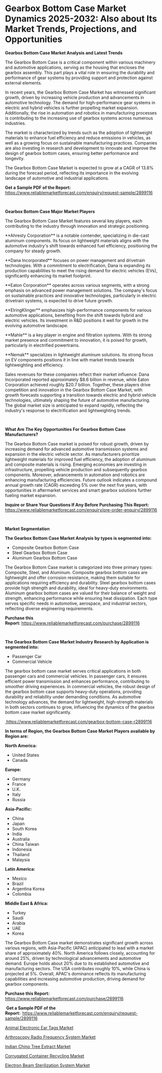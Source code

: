 <p><h1>Gearbox Bottom Case Market Dynamics 2025-2032: Also about Its Market Trends, Projections, and Opportunities</h1></p><p><strong>Gearbox Bottom Case Market Analysis and Latest Trends</strong></p>
<p><p>The Gearbox Bottom Case is a critical component within various machinery and automotive applications, serving as the housing that encloses the gearbox assembly. This part plays a vital role in ensuring the durability and performance of gear systems by providing support and protection against external elements.</p><p>In recent years, the Gearbox Bottom Case Market has witnessed significant growth, driven by increasing vehicle production and advancements in automotive technology. The demand for high-performance gear systems in electric and hybrid vehicles is further propelling market expansion. Additionally, the rise in automation and robotics in manufacturing processes is contributing to the increasing use of gearbox systems across numerous industries.</p><p>The market is characterized by trends such as the adoption of lightweight materials to enhance fuel efficiency and reduce emissions in vehicles, as well as a growing focus on sustainable manufacturing practices. Companies are also investing in research and development to innovate and improve the design of gearbox bottom cases, ensuring better performance and longevity.</p><p>The Gearbox Bottom Case Market is expected to grow at a CAGR of 13.8% during the forecast period, reflecting its importance in the evolving landscape of automotive and industrial applications.</p></p>
<p><strong>Get a Sample PDF of the Report:&nbsp;</strong> <a href="https://www.reliablemarketforecast.com/enquiry/request-sample/2899116?utm_campaign=1885&utm_medium=2&utm_source=Github&utm_content=ia&utm_term=15032025&utm_id=gearbox-bottom-case">https://www.reliablemarketforecast.com/enquiry/request-sample/2899116</a></p>
<p>&nbsp;</p>
<p><strong>Gearbox Bottom Case Major Market Players</strong></p>
<p><p>The Gearbox Bottom Case Market features several key players, each contributing to the industry through innovation and strategic positioning. </p><p>**Ahresty Corporation** is a notable contender, specializing in die-cast aluminum components. Its focus on lightweight materials aligns with the automotive industry's shift towards enhanced fuel efficiency, positioning the company for steady growth. </p><p>**Dana Incorporated** focuses on power management and drivetrain technologies. With a commitment to electrification, Dana is expanding its production capabilities to meet the rising demand for electric vehicles (EVs), significantly enhancing its market footprint. </p><p>**Eaton Corporation** operates across various segments, with a strong emphasis on advanced power management solutions. The company's focus on sustainable practices and innovative technologies, particularly in electric drivetrain systems, is expected to drive future growth.</p><p>**ElringKlinger** emphasizes high-performance components for various automotive applications, benefiting from the shift towards hybrid and electric vehicles. Its investment in R&D positions it well for growth in the evolving automotive landscape.</p><p>**Mahle** is a key player in engine and filtration systems. With its strong market presence and commitment to innovation, it is poised for growth, particularly in electrified powertrains.</p><p>**Nemak** specializes in lightweight aluminum solutions. Its strong focus on EV components positions it in line with market trends towards lightweighting and efficiency.</p><p>Sales revenues for these companies reflect their market influence: Dana Incorporated reported approximately $8.6 billion in revenue, while Eaton Corporation achieved roughly $20.7 billion. Together, these players drive competition and innovation in the Gearbox Bottom Case Market, with growth forecasts supporting a transition towards electric and hybrid vehicle technologies, ultimately shaping the future of automotive manufacturing. The global market size is anticipated to expand rapidly, reflecting the industry's response to electrification and lightweighting trends.</p></p>
<p>&nbsp;</p>
<p><strong>What Are The Key Opportunities For Gearbox Bottom Case Manufacturers?</strong></p>
<p><p>The Gearbox Bottom Case market is poised for robust growth, driven by increasing demand for advanced automotive transmission systems and expansion in the electric vehicle sector. As manufacturers prioritize lightweight materials for improved fuel efficiency, the adoption of aluminum and composite materials is rising. Emerging economies are investing in infrastructure, propelling vehicle production and subsequently gearbox components. Moreover, advancements in automation and robotics are enhancing manufacturing efficiencies. Future outlook indicates a compound annual growth rate (CAGR) exceeding 5% over the next five years, with opportunities in aftermarket services and smart gearbox solutions further fueling market expansion.</p></p>
<p><strong>Inquire or Share Your Questions If Any Before Purchasing This Report:</strong> <a href="https://www.reliablemarketforecast.com/enquiry/pre-order-enquiry/2899116?utm_campaign=1885&utm_medium=2&utm_source=Github&utm_content=ia&utm_term=15032025&utm_id=gearbox-bottom-case">https://www.reliablemarketforecast.com/enquiry/pre-order-enquiry/2899116</a></p>
<p>&nbsp;</p>
<p><strong>Market Segmentation</strong></p>
<p><strong>The Gearbox Bottom Case Market Analysis by types is segmented into:</strong></p>
<p><ul><li>Composite Gearbox Bottom Case</li><li>Steel Gearbox Bottom Case</li><li>Aluminum Gearbox Bottom Case</li></ul></p>
<p><p>The Gearbox Bottom Case market is categorized into three primary types: Composite, Steel, and Aluminum. Composite gearbox bottom cases are lightweight and offer corrosion resistance, making them suitable for applications requiring efficiency and durability. Steel gearbox bottom cases provide high strength and durability, ideal for heavy-duty environments. Aluminum gearbox bottom cases are valued for their balance of weight and strength, enhancing performance while ensuring heat dissipation. Each type serves specific needs in automotive, aerospace, and industrial sectors, reflecting diverse engineering requirements.</p></p>
<p><strong>Purchase this Report:&nbsp;</strong><a href="https://www.reliablemarketforecast.com/purchase/2899116?utm_campaign=1885&utm_medium=2&utm_source=Github&utm_content=ia&utm_term=15032025&utm_id=gearbox-bottom-case">https://www.reliablemarketforecast.com/purchase/2899116</a></p>
<p>&nbsp;</p>
<p><strong>The Gearbox Bottom Case Market Industry Research by Application is segmented into:</strong></p>
<p><ul><li>Passenger Car</li><li>Commercial Vehicle</li></ul></p>
<p><p>The gearbox bottom case market serves critical applications in both passenger cars and commercial vehicles. In passenger cars, it ensures efficient power transmission and enhances performance, contributing to smoother driving experiences. In commercial vehicles, the robust design of the gearbox bottom case supports heavy-duty operations, providing durability and reliability under demanding conditions. As automotive technology advances, the demand for lightweight, high-strength materials in both sectors continues to grow, influencing the dynamics of the gearbox bottom case market significantly.</p></p>
<p><a href="https://www.reliablemarketforecast.com/gearbox-bottom-case-r2899116?utm_campaign=1885&utm_medium=2&utm_source=Github&utm_content=ia&utm_term=15032025&utm_id=gearbox-bottom-case">&nbsp;https://www.reliablemarketforecast.com/gearbox-bottom-case-r2899116</a></p>
<p><strong>In terms of Region, the Gearbox Bottom Case Market Players available by Region are:</strong></p>
<p>
    <p> <strong> North America: </strong>
        <ul>
            <li>United States</li>
            <li>Canada</li>
        </ul>
        </p> 
    <p> <strong> Europe: </strong>
        <ul>
            <li>Germany</li>
            <li>France</li>
            <li>U.K.</li>
            <li>Italy</li>
            <li>Russia</li>
        </ul>
        </p> 
    <p> <strong> Asia-Pacific: </strong>
        <ul>
            <li>China</li>
            <li>Japan</li>
            <li>South Korea</li>
            <li>India</li>
            <li>Australia</li>
            <li>China Taiwan</li>
            <li>Indonesia</li>
            <li>Thailand</li>
            <li>Malaysia</li>
        </ul>
        </p> 
    <p> <strong> Latin America: </strong>
        <ul>
            <li>Mexico</li>
            <li>Brazil</li>
            <li>Argentina Korea</li>
            <li>Colombia</li>
        </ul>
        </p> 
    <p> <strong> Middle East & Africa: </strong>
        <ul>
            <li>Turkey</li>
            <li>Saudi</li>
            <li>Arabia</li>
            <li>UAE</li>
            <li>Korea</li>
        </ul>
    </p>
    </p>
<p><p>The Gearbox Bottom Case market demonstrates significant growth across various regions, with Asia-Pacific (APAC) anticipated to lead with a market share of approximately 40%. North America follows closely, accounting for around 25%, driven by technological advancements and automotive demand. Europe holds about 20% due to its established automotive and manufacturing sectors. The USA contributes roughly 10%, while China is projected at 5%. Overall, APAC's dominance reflects its manufacturing capabilities and increasing automotive production, driving demand for gearbox components.</p></p>
<p><strong>Purchase this Report: </strong><a href="https://www.reliablemarketforecast.com/purchase/2899116?utm_campaign=1885&utm_medium=2&utm_source=Github&utm_content=ia&utm_term=15032025&utm_id=gearbox-bottom-case">https://www.reliablemarketforecast.com/purchase/2899116</a></p>
<p>&nbsp;<strong>Get a Sample PDF of the Report:&nbsp;&nbsp;</strong><a href="https://www.reliablemarketforecast.com/enquiry/request-sample/2899116?utm_campaign=1885&utm_medium=2&utm_source=Github&utm_content=ia&utm_term=15032025&utm_id=gearbox-bottom-case">https://www.reliablemarketforecast.com/enquiry/request-sample/2899116</a></p>
<p><strong></strong></p>
<p><p><a href="https://github.com/lazregaartun/Market-Research-Report-List-1/blob/main/animal-electronic-ear-tags-market.md?utm_campaign=1885&utm_medium=2&utm_source=Github&utm_content=ia&utm_term=15032025&utm_id=gearbox-bottom-case">Animal Electronic Ear Tags Market</a></p><p><a href="https://github.com/jolashta/Market-Research-Report-List-1/blob/main/arthroscopy-radio-frequency-system-market.md?utm_campaign=1885&utm_medium=2&utm_source=Github&utm_content=ia&utm_term=15032025&utm_id=gearbox-bottom-case">Arthroscopy Radio Frequency System Market</a></p><p><a href="https://github.com/ienamoun/Market-Research-Report-List-1/blob/main/indian-chino-tree-extract-market.md?utm_campaign=1885&utm_medium=2&utm_source=Github&utm_content=ia&utm_term=15032025&utm_id=gearbox-bottom-case">Indian Chino Tree Extract Market</a></p><p><a href="https://github.com/drevertevell/Market-Research-Report-List-1/blob/main/corrugated-container-recycling-market.md?utm_campaign=1885&utm_medium=2&utm_source=Github&utm_content=ia&utm_term=15032025&utm_id=gearbox-bottom-case">Corrugated Container Recycling Market</a></p><p><a href="https://github.com/elhibacajka/Market-Research-Report-List-1/blob/main/electron-beam-sterilization-system-market.md?utm_campaign=1885&utm_medium=2&utm_source=Github&utm_content=ia&utm_term=15032025&utm_id=gearbox-bottom-case">Electron Beam Sterilization System Market</a></p></p>
